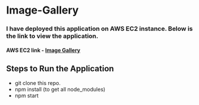 # Image-Gallery
### I have deployed this application on AWS EC2 instance. Below is the link to view the application.
#### AWS EC2 link - [Image Gallery](http://ec2-18-205-240-16.compute-1.amazonaws.com:3000)
## Steps to Run the Application
  * git clone this repo.
  * npm install (to get all node_modules)
  * npm start
